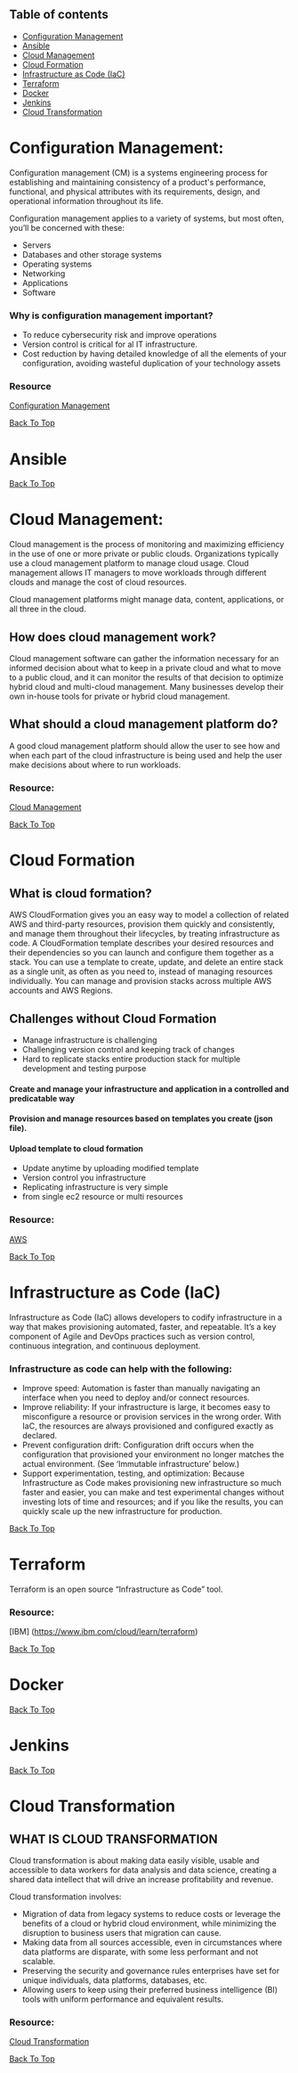 


## Table of contents
* [Configuration Management](#Configuration-Management)
* [Ansible](#Ansible)
* [Cloud Management](#Cloud-Management)
* [Cloud Formation](#Cloud-Formation)
* [Infrastructure as Code (IaC)](#Infrastructure-as-Code-(IaC))
* [Terraform](#Terraform)
* [Docker](#Docker)
* [Jenkins](#Jenkins)
* [Cloud Transformation](#Cloud-Transformation)



# Configuration Management:

Configuration management (CM) is a systems engineering process for establishing and maintaining consistency of a product's performance, functional, and physical attributes with its requirements, design, and operational information throughout its life.

Configuration management applies to a variety of systems, but most often, you’ll be concerned with these:

* Servers
* Databases and other storage systems
* Operating systems
* Networking 
* Applications
* Software

### Why is configuration management important?

* To reduce cybersecurity risk and improve operations
* Version control is critical for al IT infrastructure.
* Cost reduction by having detailed knowledge of all the elements of your configuration, avoiding wasteful duplication of your technology assets

### Resource

[Configuration Management](https://www.upguard.com/blog/5-configuration-management-boss)

[Back To Top](#Table-of-Contents)


# Ansible


[Back To Top](#Table-of-Contents)


# Cloud Management:

Cloud management is the process of monitoring and maximizing efficiency in the use of one or more private or public clouds. Organizations typically use a cloud management platform to manage cloud usage. Cloud management allows IT managers to move workloads through different clouds and manage the cost of cloud resources. 

Cloud management platforms might manage data, content, applications, or all three in the cloud.

## How does cloud management work?   

Cloud management software can gather the information necessary for an informed decision about what to keep in a private cloud and what to move to a public cloud, and it can monitor the results of that decision to optimize hybrid cloud and multi-cloud management. Many businesses develop their own in-house tools for private or hybrid cloud management. 

## What should a cloud management platform do?  

A good cloud management platform should allow the user to see how and when each part of the cloud infrastructure is being used and help the user make decisions about where to run workloads. 


### Resource:
[Cloud Management](https://www.vmware.com/topics/glossary/content/cloud-management)

[Back To Top](#Table-of-Contents)


# Cloud Formation

## What is cloud formation?

AWS CloudFormation gives you an easy way to model a collection of related AWS and third-party resources, provision them quickly and consistently, and manage them throughout their lifecycles, by treating infrastructure as code. A CloudFormation template describes your desired resources and their dependencies so you can launch and configure them together as a stack. You can use a template to create, update, and delete an entire stack as a single unit, as often as you need to, instead of managing resources individually. You can manage and provision stacks across multiple AWS accounts and AWS Regions.

## Challenges without Cloud Formation

* Manage infrastructure is challenging
* Challenging version control and keeping track of changes
* Hard to replicate stacks entire production stack for multiple development and testing purpose



#### Create and manage your infrastructure and application in a controlled and predicatable way
#### Provision and manage resources based on templates you create (json file).
#### Upload template to cloud formation

* Update anytime by uploading modified template
* Version control you infrastructure
* Replicating infrastructure is very simple
* from single ec2 resource or multi resources


### Resource:
[AWS](https://aws.amazon.com/cloudformation/)

[Back To Top](#Table-of-Contents)


# Infrastructure as Code (IaC)
Infrastructure as Code (IaC) allows developers to codify infrastructure in a way that makes provisioning automated, faster, and repeatable. It’s a key component of Agile and DevOps practices such as version control, continuous integration, and continuous deployment.

### Infrastructure as code can help with the following:

* Improve speed: Automation is faster than manually navigating an interface when you need to deploy and/or connect resources.
* Improve reliability: If your infrastructure is large, it becomes easy to misconfigure a resource or provision services in the wrong order. With IaC, the resources are always provisioned and configured exactly as declared.
* Prevent configuration drift: Configuration drift occurs when the configuration that provisioned your environment no longer matches the actual environment. (See ‘Immutable infrastructure’ below.)
* Support experimentation, testing, and optimization: Because Infrastructure as Code makes provisioning new infrastructure so much faster and easier, you can make and test experimental changes without investing lots of time and resources; and if you like the results, you can quickly scale up the new infrastructure for production.

[Back To Top](#Table-of-Contents)



# Terraform

Terraform is an open source “Infrastructure as Code” tool.

### Resource:

[IBM] (https://www.ibm.com/cloud/learn/terraform)

[Back To Top](#Table-of-Contents)



# Docker


[Back To Top](#Table-of-Contents)


# Jenkins



[Back To Top](#Table-of-Contents)


# Cloud Transformation

## WHAT IS CLOUD TRANSFORMATION

Cloud transformation is about making data easily visible, usable and accessible to data workers for data analysis and data science, creating a shared data intellect that will drive an increase profitability and revenue.

Cloud transformation involves:

* Migration of data from legacy systems to reduce costs or leverage the benefits of a cloud or hybrid cloud environment, while minimizing the disruption to business users that migration can cause.
* Making data from all sources accessible, even in circumstances where data platforms are disparate, with some less performant and not scalable.
* Preserving the security and governance rules enterprises have set for unique individuals, data platforms, databases, etc.
* Allowing users to keep using their preferred business intelligence (BI) tools with uniform performance and equivalent results.

### Resource:


[Cloud Transformation](https://www.atscale.com/blog/cloud-transformation-the-next-data-frontier-for-business-intelligence/)

[Back To Top](#Table-of-Contents)
